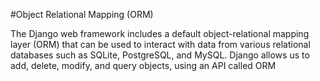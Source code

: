 #Object Relational Mapping (ORM)

The Django web framework includes a default object-relational mapping layer (ORM) that can be used to interact with data from various relational databases such as SQLite, PostgreSQL, and MySQL. Django allows us to add, delete, modify, and query objects, using an API called ORM
